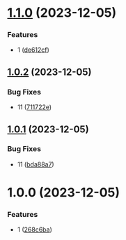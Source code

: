 # [1.1.0](https://github.com/dongjak-extensions/vite-build-helper/compare/v1.0.2...v1.1.0) (2023-12-05)


### Features

* 1 ([de612cf](https://github.com/dongjak-extensions/vite-build-helper/commit/de612cf007334068cbc88edf700e9fd1701a8b7d))

## [1.0.2](https://github.com/dongjak-extensions/vite-build-helper/compare/v1.0.1...v1.0.2) (2023-12-05)


### Bug Fixes

* 11 ([711722e](https://github.com/dongjak-extensions/vite-build-helper/commit/711722e88d079a5556be0a135bdcee5574204db9))

## [1.0.1](https://github.com/dongjak-extensions/vite-build-helper/compare/v1.0.0...v1.0.1) (2023-12-05)


### Bug Fixes

* 11 ([bda88a7](https://github.com/dongjak-extensions/vite-build-helper/commit/bda88a7254b5d72d7bade33935aa5f567c2580fd))

# 1.0.0 (2023-12-05)


### Features

* 1 ([268c6ba](https://github.com/dongjak-extensions/build-ts/commit/268c6baa7a511c3eb90040d9f46afdee32c19802))
